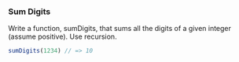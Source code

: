 ### Sum Digits

Write a function, sumDigits, that sums all the digits of a given integer
(assume positive). Use recursion.

```javascript
sumDigits(1234) // => 10
```
